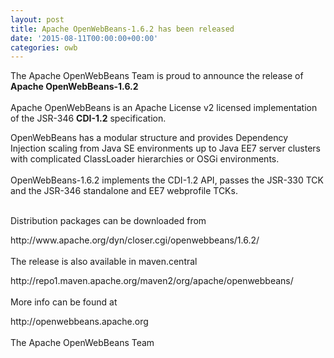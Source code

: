 ```yaml
---
layout: post
title: Apache OpenWebBeans-1.6.2 has been released
date: '2015-08-11T00:00:00+00:00'
categories: owb
---
```

<p>The Apache OpenWebBeans Team is proud to announce the release of <b>Apache OpenWebBeans-1.6.2<br /></b><br />Apache
 OpenWebBeans is an Apache License v2 licensed implementation of the 
JSR-346 <b>CDI-1.2</b> specification.</p> 
  <p> OpenWebBeans has a modular structure and 
provides Dependency Injection scaling from Java SE environments up to 
Java EE7 server clusters with complicated ClassLoader hierarchies or OSGi 
environments.<br /><br />OpenWebBeans-1.6.2 implements the CDI-1.2 API, passes the JSR-330 TCK and the JSR-346 standalone and EE7 webprofile TCKs.</p> 
  <p><br />Distribution packages can be downloaded from </p> 
  <p>http://www.apache.org/dyn/closer.cgi/openwebbeans/1.6.2/<br /><br />The release is also available in maven.central </p> 
  <p>http://repo1.maven.apache.org/maven2/org/apache/openwebbeans/<br /><br />More info can be found at </p> 
  <p>http://openwebbeans.apache.org<br /><br />The Apache OpenWebBeans Team &nbsp; </p>
